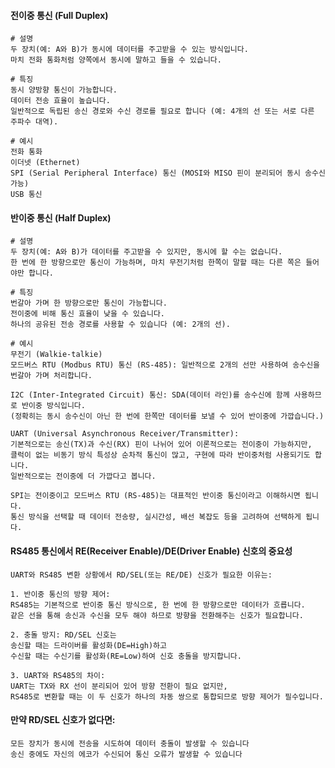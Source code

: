 #### 전이중 통신 (Full Duplex)


```less
# 설명
두 장치(예: A와 B)가 동시에 데이터를 주고받을 수 있는 방식입니다.
마치 전화 통화처럼 양쪽에서 동시에 말하고 들을 수 있습니다.
```

```less
# 특징
동시 양방향 통신이 가능합니다.
데이터 전송 효율이 높습니다.
일반적으로 독립된 송신 경로와 수신 경로를 필요로 합니다 (예: 4개의 선 또는 서로 다른 주파수 대역).
```

```less
# 예시
전화 통화
이더넷 (Ethernet)
SPI (Serial Peripheral Interface) 통신 (MOSI와 MISO 핀이 분리되어 동시 송수신 가능)
USB 통신
```

#### 반이중 통신 (Half Duplex)
```less
# 설명
두 장치(예: A와 B)가 데이터를 주고받을 수 있지만, 동시에 할 수는 없습니다.
한 번에 한 방향으로만 통신이 가능하며, 마치 무전기처럼 한쪽이 말할 때는 다른 쪽은 들어야만 합니다.
```

```less
# 특징
번갈아 가며 한 방향으로만 통신이 가능합니다.
전이중에 비해 통신 효율이 낮을 수 있습니다.
하나의 공유된 전송 경로를 사용할 수 있습니다 (예: 2개의 선).
```

```less
# 예시
무전기 (Walkie-talkie)
모드버스 RTU (Modbus RTU) 통신 (RS-485): 일반적으로 2개의 선만 사용하여 송수신을 번갈아 가며 처리합니다.

I2C (Inter-Integrated Circuit) 통신: SDA(데이터 라인)를 송수신에 함께 사용하므로 반이중 방식입니다.
(정확히는 동시 송수신이 아닌 한 번에 한쪽만 데이터를 보낼 수 있어 반이중에 가깝습니다.)

UART (Universal Asynchronous Receiver/Transmitter):
기본적으로는 송신(TX)과 수신(RX) 핀이 나뉘어 있어 이론적으로는 전이중이 가능하지만,
클럭이 없는 비동기 방식 특성상 순차적 통신이 많고, 구현에 따라 반이중처럼 사용되기도 합니다.
일반적으로는 전이중에 더 가깝다고 봅니다.
```

```less
SPI는 전이중이고 모드버스 RTU (RS-485)는 대표적인 반이중 통신이라고 이해하시면 됩니다.
통신 방식을 선택할 때 데이터 전송량, 실시간성, 배선 복잡도 등을 고려하여 선택하게 됩니다.
```

#### RS485 통신에서 RE(Receiver Enable)/DE(Driver Enable) 신호의 중요성
```less
UART와 RS485 변환 상황에서 RD/SEL(또는 RE/DE) 신호가 필요한 이유는:

1. 반이중 통신의 방향 제어:
RS485는 기본적으로 반이중 통신 방식으로, 한 번에 한 방향으로만 데이터가 흐릅니다.
같은 선을 통해 송신과 수신을 모두 해야 하므로 방향을 전환해주는 신호가 필요합니다.

2. 충돌 방지: RD/SEL 신호는
송신할 때는 드라이버를 활성화(DE=High)하고
수신할 때는 수신기를 활성화(RE=Low)하여 신호 충돌을 방지합니다.

3. UART와 RS485의 차이:
UART는 TX와 RX 선이 분리되어 있어 방향 전환이 필요 없지만,
RS485로 변환할 때는 이 두 신호가 하나의 차동 쌍으로 통합되므로 방향 제어가 필수입니다.
```

#### 만약 RD/SEL 신호가 없다면:
```less
모든 장치가 동시에 전송을 시도하여 데이터 충돌이 발생할 수 있습니다
송신 중에도 자신의 에코가 수신되어 통신 오류가 발생할 수 있습니다
```

















 
